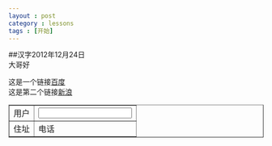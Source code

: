 ```yaml
---
layout : post
category : lessons
tags : [开始]
---
```

##汉字2012年12月24日  
 大哥好    
 
这是一个链接[百度](http://www.baidu.com "")   
这是第二个链接[新浪](http://www.sina.com.cn/ "")   
 <table border="1">  
 <tr><td>用户</td> <td><input type="text" name="name"></td></tr>   
 <tr><td>住址</td> <td> 电话</td></tr>  
 </table>




